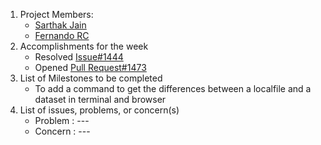 1. Project Members:
    - [Sarthak Jain](https://github.com/sarthakjdev)
    - [Fernando RC](https://github.com/zFernand0)
2. Accomplishments for the week 
    - Resolved [Issue#1444](https://github.com/zowe/zowe-cli/issues/1444)
    - Opened [Pull Request#1473](https://github.com/zowe/zowe-cli/pull/1473)
3. List of Milestones to be completed
    - To add a command to get the differences between a localfile and a dataset in terminal and browser
4. List of issues, problems, or concern(s)
    - Problem : ---
    - Concern : ---